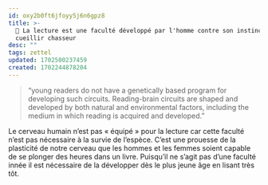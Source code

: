 ```yaml
---
id: oxy2b0ft6jfoyy5j6n6gpz8
title: >-
  📝 La lecture est une faculté développé par l'homme contre son instinct de
  cueillir chasseur
desc: ""
tags: zettel
updated: 1702500237459
created: 1702244878204
---
```


> “young readers do not have a genetically based program for developing such
> circuits. Reading-brain circuits are shaped and developed by both natural and
> environmental factors, including the medium in which reading is acquired and
> developed.”

Le cerveau humain n’est pas « équipé » pour la lecture car cette faculté n’est
pas nécessaire à la survie de l’espèce. C’est une prouesse de la plasticité de
notre cerveau que les hommes et les femmes soient capable de se plonger des
heures dans un livre. Puisqu’il ne s’agit pas d’une faculté innée il est
nécessaire de la développer dès le plus jeune âge en lisant très tôt.
